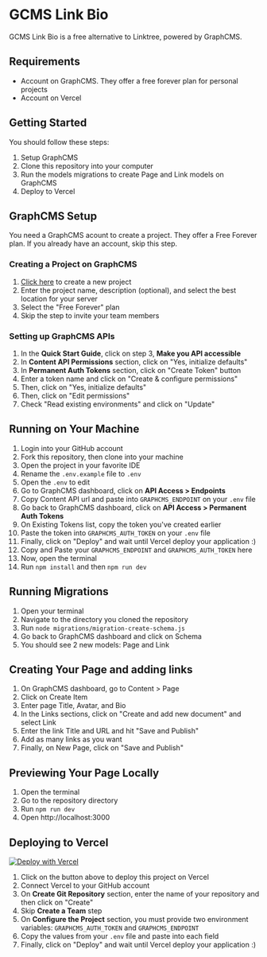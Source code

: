 # GCMS Link Bio

GCMS Link Bio is a free alternative to Linktree, powered by GraphCMS.

## Requirements

- Account on GraphCMS. They offer a free forever plan for personal projects
- Account on Vercel

## Getting Started

You should follow these steps:

1. Setup GraphCMS
2. Clone this repository into your computer
3. Run the models migrations to create Page and Link models on GraphCMS
4. Deploy to Vercel

## GraphCMS Setup

You need a GraphCMS acount to create a project. They offer a Free Forever plan.
If you already have an account, skip this step.
### Creating a Project on GraphCMS

1. [Click here](https://app.graphcms.com/create) to create a new project
2. Enter the project name, description (optional), and select the best location for your server
3. Select the "Free Forever" plan
4. Skip the step to invite your team members

### Setting up GraphCMS APIs

1. In the **Quick Start Guide**, click on step 3, **Make you API accessible**
2. In **Content API Permissions** section, click on "Yes, initialize defaults"
3. In **Permanent Auth Tokens** section, click on "Create Token" button
4. Enter a token name and click on "Create & configure permissions"
5. Then, click on "Yes, initialize defaults"
6. Then, click on "Edit permissions"
7. Check "Read existing environments" and click on "Update"

## Running on Your Machine

1. Login into your GitHub account
2. Fork this repository, then clone into your machine
3. Open the project in your favorite IDE
4. Rename the `.env.example` file to `.env`
5. Open the `.env` to edit
6. Go to GraphCMS dashboard, click on **API Access > Endpoints**
7. Copy Content API url and paste into `GRAPHCMS_ENDPOINT` on your `.env` file
8.  Go back to GraphCMS dashboard, click on **API Access > Permanent Auth Tokens**
9.  On Existing Tokens list, copy the token you've created earlier
10. Paste the token into `GRAPHCMS_AUTH_TOKEN` on your `.env` file
11. Finally, click on "Deploy" and wait until Vercel deploy your application :)
12. Copy and Paste your `GRAPHCMS_ENDPOINT` and `GRAPHCMS_AUTH_TOKEN` here
13. Now, open the terminal
14. Run `npm install` and then `npm run dev`

## Running Migrations

1. Open your terminal
2. Navigate to the directory you cloned the repository
3. Run `node migrations/migration-create-schema.js`
4. Go back to GraphCMS dashboard and click on Schema
5. You should see 2 new models: Page and Link

## Creating Your Page and adding links

1. On GraphCMS dashboard, go to Content > Page
2. Click on Create Item
3. Enter page Title, Avatar, and Bio
4. In the Links sections, click on "Create and add new document" and select Link
5. Enter the link Title and URL and hit "Save and Publish"
6. Add as many links as you want
7. Finally, on New Page, click on "Save and Publish"

## Previewing Your Page Locally

1. Open the terminal
2. Go to the repository directory
3. Run `npm run dev`
4. Open http://localhost:3000

## Deploying to Vercel

[![Deploy with Vercel](https://vercel.com/button)](https://vercel.com/new/clone?repository-url=https%3A%2F%2Fgithub.com%2Fcastroalves%2Fgcms-link-bio&env=GRAPHCMS_AUTH_TOKEN,GRAPHCMS_ENDPOINT)

1. Click on the button above to deploy this project on Vercel
2. Connect Vercel to your GitHub account
3. On **Create Git Repository** section, enter the name of your repository and then click on "Create"
4. Skip **Create a Team** step
5. On **Configure the Project** section, you must provide two environment variables: `GRAPHCMS_AUTH_TOKEN` and `GRAPHCMS_ENDPOINT`
8. Copy the values from your `.env` file and paste into each field
12. Finally, click on "Deploy" and wait until Vercel deploy your application :)


